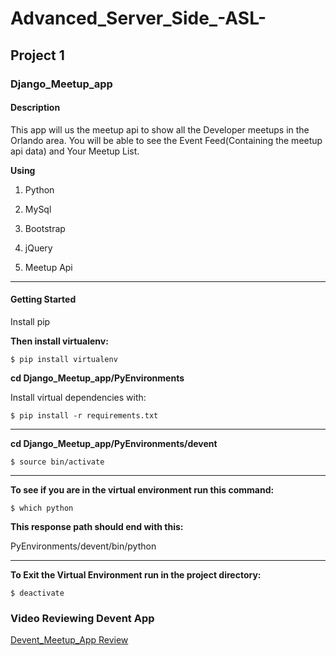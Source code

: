 # Advanced_Server_Side_-ASL-

## Project 1

### Django_Meetup_app

#### Description
This app will us the meetup api to show all the Developer meetups in the Orlando area.
You will be able to see the Event Feed(Containing the meetup api data) and Your Meetup List.

**Using**

1. Python

2. MySql

3. Bootstrap

4. jQuery

5. Meetup Api

___





#### Getting Started

Install pip

**Then install virtualenv:**

```
$ pip install virtualenv
```

**cd Django_Meetup_app/PyEnvironments**

Install virtual dependencies with:
```
$ pip install -r requirements.txt
```
___
**cd Django_Meetup_app/PyEnvironments/devent**
```
$ source bin/activate
```
___
**To see if you are in the virtual environment run this command:**
```
$ which python
```
**This response path should end with this:**

PyEnvironments/devent/bin/python
___
**To Exit the Virtual Environment run in the project directory:**
```
$ deactivate
```


### Video Reviewing Devent App

[Devent_Meetup_App Review](https://youtu.be/9nbeMPE7rpk)